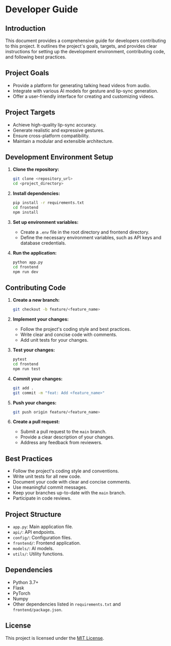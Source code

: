 # Developer Guide

## Introduction

This document provides a comprehensive guide for developers contributing to this project. It outlines the project's goals, targets, and provides clear instructions for setting up the development environment, contributing code, and following best practices.

## Project Goals

*   Provide a platform for generating talking head videos from audio.
*   Integrate with various AI models for gesture and lip-sync generation.
*   Offer a user-friendly interface for creating and customizing videos.

## Project Targets

*   Achieve high-quality lip-sync accuracy.
*   Generate realistic and expressive gestures.
*   Ensure cross-platform compatibility.
*   Maintain a modular and extensible architecture.

## Development Environment Setup

1.  **Clone the repository:**

    ```bash
    git clone <repository_url>
    cd <project_directory>
    ```
2.  **Install dependencies:**

    ```bash
    pip install -r requirements.txt
    cd frontend
    npm install
    ```
3.  **Set up environment variables:**

    *   Create a `.env` file in the root directory and frontend directory.
    *   Define the necessary environment variables, such as API keys and database credentials.

4.  **Run the application:**

    ```bash
    python app.py
    cd frontend
    npm run dev
    ```

## Contributing Code

1.  **Create a new branch:**

    ```bash
    git checkout -b feature/<feature_name>
    ```
2.  **Implement your changes:**

    *   Follow the project's coding style and best practices.
    *   Write clear and concise code with comments.
    *   Add unit tests for your changes.

3.  **Test your changes:**

    ```bash
    pytest
    cd frontend
    npm run test
    ```
4.  **Commit your changes:**

    ```bash
    git add .
    git commit -m "feat: Add <feature_name>"
    ```
5.  **Push your changes:**

    ```bash
    git push origin feature/<feature_name>
    ```
6.  **Create a pull request:**

    *   Submit a pull request to the `main` branch.
    *   Provide a clear description of your changes.
    *   Address any feedback from reviewers.

## Best Practices

*   Follow the project's coding style and conventions.
*   Write unit tests for all new code.
*   Document your code with clear and concise comments.
*   Use meaningful commit messages.
*   Keep your branches up-to-date with the `main` branch.
*   Participate in code reviews.

## Project Structure

*   `app.py`: Main application file.
*   `api/`: API endpoints.
*   `config/`: Configuration files.
*   `frontend/`: Frontend application.
*   `models/`: AI models.
*   `utils/`: Utility functions.

## Dependencies

*   Python 3.7+
*   Flask
*   PyTorch
*   Numpy
*   Other dependencies listed in `requirements.txt` and `frontend/package.json`.

## License

This project is licensed under the [MIT License](LICENSE).